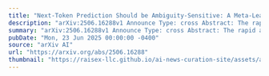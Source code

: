 ```yaml
---
title: "Next-Token Prediction Should be Ambiguity-Sensitive: A Meta-Learning Perspective"
description: "arXiv:2506.16288v1 Announce Type: cross Abstract: The rapid adaptation ability of auto-regressive foundation models is often attributed to the diversity of their pre-training data. This is because, from a Bayesian standpoint, minimizing prediction error in such settings requires integrating over all plausible latent hypotheses consistent with observations. While this behavior is desirable in principle, it often proves too ambitious in practice: under high ambiguity, the number of plausible latent alternatives makes Bayes-optimal prediction computationally intractable. Cognitive science has long recognized this limitation, suggesting that under such conditions, heuristics or information-seeking strategies are preferable to exhaustive inference. Translating this insight to next-token prediction, we hypothesize that low- and high-ambiguity predictions pose different computational demands, making ambiguity-agnostic next-token prediction a detrimental inductive bias. To test this, we introduce MetaHMM, a synthetic sequence meta-learning benchmark with rich compositional structure and a tractable Bayesian oracle. We show that Transformers indeed struggle with high-ambiguity predictions across model sizes. Motivated by cognitive theories, we propose a method to convert pre-trained models into Monte Carlo predictors that decouple task inference from token prediction. Preliminary results show substantial gains in ambiguous contexts through improved capacity allocation and test-time scalable inference, though challenges remain."
summary: "arXiv:2506.16288v1 Announce Type: cross Abstract: The rapid adaptation ability of auto-regressive foundation models is often attributed to the diversity of their pre-training data. This is because, from a Bayesian standpoint, minimizing prediction error in such settings requires integrating over all plausible latent hypotheses consistent with observations. While this behavior is desirable in principle, it often proves too ambitious in practice: under high ambiguity, the number of plausible latent alternatives makes Bayes-optimal prediction computationally intractable. Cognitive science has long recognized this limitation, suggesting that under such conditions, heuristics or information-seeking strategies are preferable to exhaustive inference. Translating this insight to next-token prediction, we hypothesize that low- and high-ambiguity predictions pose different computational demands, making ambiguity-agnostic next-token prediction a detrimental inductive bias. To test this, we introduce MetaHMM, a synthetic sequence meta-learning benchmark with rich compositional structure and a tractable Bayesian oracle. We show that Transformers indeed struggle with high-ambiguity predictions across model sizes. Motivated by cognitive theories, we propose a method to convert pre-trained models into Monte Carlo predictors that decouple task inference from token prediction. Preliminary results show substantial gains in ambiguous contexts through improved capacity allocation and test-time scalable inference, though challenges remain."
pubDate: "Mon, 23 Jun 2025 00:00:00 -0400"
source: "arXiv AI"
url: "https://arxiv.org/abs/2506.16288"
thumbnail: "https://raisex-llc.github.io/ai-news-curation-site/assets/arxiv.png"
---
```


